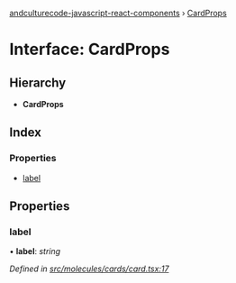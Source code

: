 [andculturecode-javascript-react-components](../README.md) › [CardProps](cardprops.md)

# Interface: CardProps

## Hierarchy

* **CardProps**

## Index

### Properties

* [label](cardprops.md#label)

## Properties

###  label

• **label**: *string*

*Defined in [src/molecules/cards/card.tsx:17](https://github.com/AndcultureCode/AndcultureCode.JavaScript.React.Components/blob/059eef4/src/molecules/cards/card.tsx#L17)*
